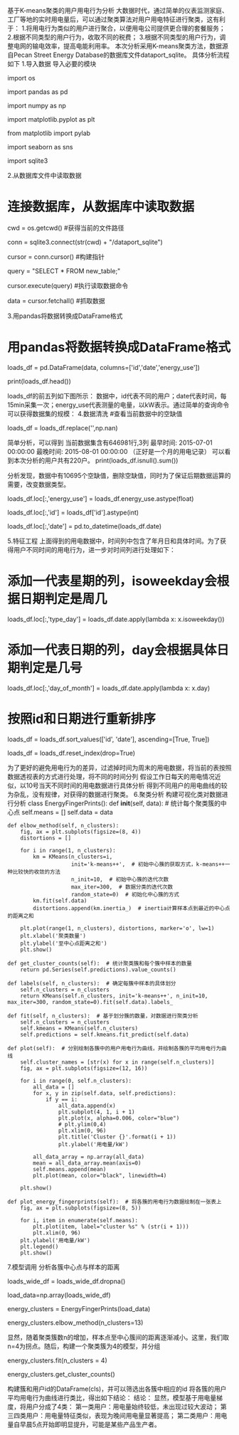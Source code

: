 基于K-means聚类的用户用电行为分析
大数据时代，通过简单的仪表监测家庭、工厂等地的实时用电量后，可以通过聚类算法对用户用电特征进行聚类，这有利于：
1.将用电行为类似的用户进行聚合，以便用电公司提供更合理的套餐服务；
2.根据不同类型的用户行为，收取不同的税费；
3.根据不同类型的用户行为，调整电网的输电效率，提高电能利用率。
本次分析采用K-means聚类方法，数据源自Pecan Street Energy Database的数据库文件dataport_sqlite。
具体分析流程如下
1.导入数据
导入必要的模块

import os

import pandas as pd

import numpy as np

import matplotlib.pyplot as plt

from matplotlib import pylab

import seaborn as sns

import sqlite3

2.从数据库文件中读取数据
# 连接数据库，从数据库中读取数据

cwd = os.getcwd()  #获得当前的文件路径

conn = sqlite3.connect(str(cwd) + "/dataport_sqlite")

cursor = conn.cursor()  #构建指针

query = "SELECT * FROM new_table;"

cursor.execute(query)    #执行读取数据命令

data = cursor.fetchall() #抓取数据

3.用pandas将数据转换成DataFrame格式
# 用pandas将数据转换成DataFrame格式

loads_df = pd.DataFrame(data, columns=['id','date','energy_use'])

print(loads_df.head())

loads_df的前五列如下图所示：
数据中，id代表不同的用户；date代表时间，每15min采集一次；energy_use代表测量的电量，以kW表示。通过简单的查询命令可以获得数据集的规模：
4.数据清洗
#查看当前数据中的空缺值

loads_df = loads_df.replace('',np.nan)

简单分析，可以得到
当前数据集含有646981行,3列
最早时间: 2015-07-01 00:00:00
最晚时间: 2015-08-01 00:00:00
（正好是一个月的用电记录）
可以看到本次分析的用户共有220户。
print(loads_df.isnull().sum())

分析发现，数据中有10695个空缺值，删除空缺值，同时为了保证后期数据运算的需要，改变数据类型。

loads_df.loc[:,'energy_use'] = loads_df.energy_use.astype(float)

loads_df.loc[:,'id'] = loads_df['id'].astype(int)

loads_df.loc[:,'date'] = pd.to_datetime(loads_df.date)

5.特征工程
上面得到的用电数据中，时间列中包含了年月日和具体时间。为了获得用户不同时间的用电行为，进一步对时间列进行处理如下：
# 添加一代表星期的列，isoweekday会根据日期判定是周几

loads_df.loc[:,'type_day'] = loads_df.date.apply(lambda x: x.isoweekday())

# 添加一代表日期的列，day会根据具体日期判定是几号

loads_df.loc[:,'day_of_month'] = loads_df.date.apply(lambda x: x.day)

# 按照id和日期进行重新排序

loads_df = loads_df.sort_values(['id', 'date'], ascending=[True, True])

loads_df = loads_df.reset_index(drop=True)

为了更好的避免用电行为的差异，过滤掉时间为周末的用电数据，将当前的表按照数据透视表的方式进行处理，将不同的时间分列
假设工作日每天的用电情况近似，以10号当天不同时间的用电数据进行具体分析
        得到不同用户的用电曲线的较为杂乱，没有规律，对获得的数据进行聚类。
6.聚类分析
构建可视化类对数据进行分析
class EnergyFingerPrints():
    def __init__(self, data):
        # 统计每个聚类簇的中心点
        self.means = []
        self.data = data

    def elbow_method(self, n_clusters):
        fig, ax = plt.subplots(figsize=(8, 4))
        distortions = []

        for i in range(1, n_clusters):
            km = KMeans(n_clusters=i,
                        init='k-means++',  # 初始中心簇的获取方式，k-means++一种比较快的收敛的方法
                        n_init=10,  # 初始中心簇的迭代次数
                        max_iter=300,  # 数据分类的迭代次数
                        random_state=0)  # 初始化中心簇的方式
            km.fit(self.data)
            distortions.append(km.inertia_)  # inertia计算样本点到最近的中心点的距离之和

        plt.plot(range(1, n_clusters), distortions, marker='o', lw=1)
        plt.xlabel('聚类数量')
        plt.ylabel('至中心点距离之和')
        plt.show()

    def get_cluster_counts(self):  # 统计聚类簇和每个簇中样本的数量
        return pd.Series(self.predictions).value_counts()

    def labels(self, n_clusters):  # 确定每簇中样本的具体划分
        self.n_clusters = n_clusters
        return KMeans(self.n_clusters, init='k-means++', n_init=10, max_iter=300, random_state=0).fit(self.data).labels_

    def fit(self, n_clusters):  # 基于划分簇的数量，对数据进行聚类分析
        self.n_clusters = n_clusters
        self.kmeans = KMeans(self.n_clusters)
        self.predictions = self.kmeans.fit_predict(self.data)

    def plot(self):  # 分别绘制各簇中的用户用电行为曲线，并绘制各簇的平均用电行为曲线
        self.cluster_names = [str(x) for x in range(self.n_clusters)]
        fig, ax = plt.subplots(figsize=(12, 16))

        for i in range(0, self.n_clusters):
            all_data = []
            for x, y in zip(self.data, self.predictions):
                if y == i:
                    all_data.append(x)
                    plt.subplot(4, 1, i + 1)
                    plt.plot(x, alpha=0.006, color="blue")
                    # plt.ylim(0,4)
                    plt.xlim(0, 96)
                    plt.title('Cluster {}'.format(i + 1))
                    plt.ylabel('用电量/kW')

            all_data_array = np.array(all_data)
            mean = all_data_array.mean(axis=0)
            self.means.append(mean)
            plt.plot(mean, color="black", linewidth=4)

        plt.show()

    def plot_energy_fingerprints(self):  # 将各簇的用电行为数据绘制在一张表上
        fig, ax = plt.subplots(figsize=(8, 5))

        for i, item in enumerate(self.means):
            plt.plot(item, label="cluster %s" % (str(i + 1)))
            plt.xlim(0, 96)
        plt.ylabel('用电量/kW')
        plt.legend()
        plt.show()
7.模型调用
分析各簇中心点与样本的距离

loads_wide_df = loads_wide_df.dropna()

load_data=np.array(loads_wide_df)

energy_clusters = EnergyFingerPrints(load_data)

energy_clusters.elbow_method(n_clusters=13)

显然，随着聚类簇数n的增加，样本点至中心簇间的距离逐渐减小。这里，我们取n=4为拐点。随后，构建一个聚类簇为4的模型，并分组

energy_clusters.fit(n_clusters = 4)

energy_clusters.get_cluster_counts()

构建簇和用户id的DataFrame(cls)，并可以筛选出各簇中相应的id
将各簇的用户平均用电行为曲线进行类比，得出如下结论：
结论：
显然，模型基于用电量梯度，将用户分成了4类：
第一类用户：用电量始终较低，未出现过较大波动；
第三四类用户：用电量特征类似，表现为晚间用电量显著提高；
第二类用户：用电量自早晨5点开始即明显提升，可能是某些产品生产者。
